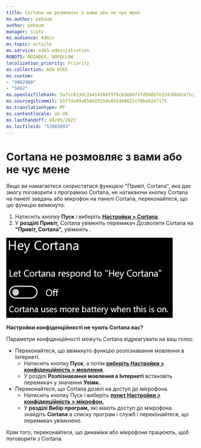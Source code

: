 ```yaml
---
title: Cortana не розмовляє з вами або не чує мене
ms.author: pebaum
author: pebaum
manager: scotv
ms.audience: Admin
ms.topic: article
ms.service: o365-administration
ROBOTS: NOINDEX, NOFOLLOW
localization_priority: Priority
ms.collection: Adm_O365
ms.custom:
- "9002960"
- "5662"
ms.openlocfilehash: 5a7cc013dc2e414306f9f8cb3eb0f3fd948b7e32438b82a71c31219b65a180e4
ms.sourcegitcommit: b5f7da89a650d2915dc652449623c78be6247175
ms.translationtype: MT
ms.contentlocale: uk-UA
ms.lasthandoff: 08/05/2021
ms.locfileid: "53965893"
---
```

# <a name="cortana-doesnt-talk-to-me-or-cant-hear-me"></a>Cortana не розмовляє з вами або не чує мене

Якщо ви намагаєтеся скористатися функцією "Привіт, Cortana", яка дає змогу поговорити з програмою Cortana, не натикаючи кнопку Cortana на панелі завдань або мікрофон на панелі Cortana, переконайтеся, що цю функцію ввімкнуто:

1. Натисніть кнопку **Пуск** і виберіть **[Настройки > Cortana](ms-settings:cortana?activationSource=GetHelp)**.
2. У **розділі Привіт,** Cortana увімкніть перемикач Дозволити Cortana на **"Привіт, Cortana",** увімкніть . 

![Привіт, Cortana](media/hey-cortana.png)

**Настройки конфіденційності не чують Cortana вас?**

Параметри конфіденційності можуть Cortana відреагувати на ваш голос.
- Переконайтеся, що ввімкнуто функцію розпізнавання мовлення в Інтернеті.
    - Натисніть кнопку **Пуск**, а потім **[виберіть Настройки > конфіденційність > мовлення](ms-settings:privacy-speech?activationSource=GetHelp)**.
    - У розділі **Розпізнавання мовлення в Інтернеті** встановіть перемикач у значення **Увімк.**.
- Переконайтеся, що Cortana дозвіл на доступ до мікрофона. 
    - Натисніть кнопку Пуск і виберіть **[пункт Настройки > конфіденційність > мікрофон.](ms-settings:privacy-microphone?activationSource=GetHelp)**
    - У **розділі Вибір програм,** які мають доступ до мікрофона знайдіть **Cortana** в списку програм і служб і переконайтеся, що перемикач увімкнено. 

Крім того, переконайтеся, що динаміки або мікрофони працюють, щоб поговорити з Cortana.
